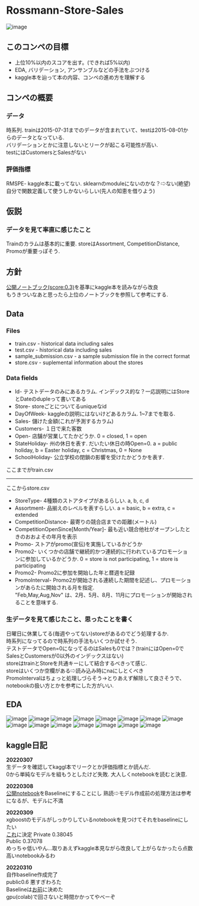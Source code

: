 # Rossmann-Store-Sales
![image](https://user-images.githubusercontent.com/69502527/156883458-9fc3ca8e-b657-4621-926f-3d1470475e0b.png)

## このコンペの目標
* 上位10%以内のスコアを出す。(できれば5%以内)
* EDA, バリデーション, アンサンブルなどの手法をぶつける
* kaggle本を辿って本の内容、コンペの進め方を理解する


## コンペの概要
### データ
時系列. trainは2015-07-31までのデータが含まれていて、testは2015-08-01からのデータとなっている. <br>
バリデーションとかに注意しないとリークが起こる可能性が高い.<br>
testにはCustomersとSalesがない
### 評価指標
RMSPE- kaggle本に載ってない. sklearnのmoduleにないのかな？⇨ない(絶望)<br>
自分で関数定義して使うしかないらしい(先人の知恵を借りよう)

## 仮説
### データを見て率直に感じたこと<br>
Trainのカラムは基本的に重要. storeはAssortment, CompetitionDistance, Promoが重要っぽそう.<br>

## 方針
[公開ノートブック(score:0.3)](https://www.kaggle.com/ashwathbalaji/rossmann-store-sales)を基準にkaggle本を読みながら改良<br>
もうきついなあと思ったら上位のノートブックを参照して参考にする.

## Data
### Files
* train.csv - historical data including sales
* test.csv - historical data including sales
* sample_submission.csv - a sample submission file in the correct format
* store.csv - suplemental information about the stores
### Data fields
* Id- テストデータのみにあるカラム. インデックス的な？一応説明にはStoreとDateのdupleって書いてある
* Store- storeごとについてるuniqueなid
* DayOfWeek- kaggleの説明にはないけどあるカラム. 1~7までを取る.
* Sales- 儲けた金額(これが予測するカラム)
* Customers- １日で来た客数
* Open- 店舗が営業してたかどうか. 0 = closed, 1 = open
* StateHoliday- 州の休日を表す. だいたい休日の時Open=0. a = public holiday, b = Easter holiday, c = Christmas, 0 = None
* SchoolHoliday- 公立学校の閉鎖の影響を受けたかどうかを表す.

ここまでがtrain.csv<br>



----------------------------------------------------------------------------------------
ここからstore.csv


* StoreType- 4種類のストアタイプがあるらしい. a, b, c, d
* Assortment- 品揃えのレベルを表すらしい. a = basic, b = extra, c = extended
* CompetitionDistance- 最寄りの競合店までの距離(メートル)
* CompetitionOpenSince[Month/Year]- 最も近い競合他社がオープンしたときのおおよその年月を表示
* Promo- ストアがpromo(宣伝)を実施しているかどうか
* Promo2- いくつかの店舗で継続的かつ連続的に行われているプロモーションに参加しているかどうか. 0 = store is not participating, 1 = store is participating
* Promo2- Promo2に参加を開始した年と暦週を記録
* PromoInterval- Promo2が開始される連続した期間を記述し、プロモーションがあらたに開始される月を指定.<br>
"Feb,May,Aug,Nov" は、2月、5月、8月、11月にプロモーションが開始されることを意味する.


### 生データを見て感じたこと、思ったことを書く

日曜日に休業してる(毎週やってない)storeがあるのでどう処理するか.<br>
時系列になってるので時系列の手法もいくつか試せそう.<br>
テストデータでOpen=0になってるのはSalesも0では？(trainにはOpen=0でSalesとCustomersが0以外のインデックスはない)<br>
storeはtrainとStoreを共通キーにして結合するべきって感じ.<br>
storeはいくつか空欄がある⇨読み込み時にnaにしとくべき<br>
PromoIntervalはちょっと処理しづらそう→とりあえず解除して良さそうで、notebookの扱い方とかを参考にした方がいい.

## EDA
![image](https://user-images.githubusercontent.com/69502527/157567785-65ddcc98-085b-4a88-b072-eb22a862bf1a.png)
![image](https://user-images.githubusercontent.com/69502527/157567846-97174d22-9dfe-47c8-a828-fd7482abadcc.png)
![image](https://user-images.githubusercontent.com/69502527/157567885-d5797c88-cb01-4a81-931c-f5d1f9bee90b.png)
![image](https://user-images.githubusercontent.com/69502527/157567948-9c481082-ac9c-41aa-9078-571152b1df2b.png)
![image](https://user-images.githubusercontent.com/69502527/157568019-069e30ff-41b0-4820-880e-3a68dad4f942.png)
![image](https://user-images.githubusercontent.com/69502527/157568032-f9e41d81-e448-4b83-9604-9d3bc7d1709e.png)
![image](https://user-images.githubusercontent.com/69502527/157568051-0706bec8-ba72-4516-bd7f-963c810da4ec.png)
![image](https://user-images.githubusercontent.com/69502527/157568058-6950b657-2a28-4f0c-9dca-e6e85e5327e3.png)
![image](https://user-images.githubusercontent.com/69502527/157568104-457f1902-bcf3-4776-a428-6cfdec77505c.png)
![image](https://user-images.githubusercontent.com/69502527/157568147-68d2def4-5d46-4504-b812-b10fb139cec5.png)
![image](https://user-images.githubusercontent.com/69502527/157568165-1613198b-d144-44cc-aee7-fec9776a377c.png)
![image](https://user-images.githubusercontent.com/69502527/157568173-fbfee132-812b-41d2-896f-41e1062eca29.png)
![image](https://user-images.githubusercontent.com/69502527/157568205-f82d0c4e-11d0-4330-a446-b1a733b67fe0.png)
![image](https://user-images.githubusercontent.com/69502527/157568212-81e99884-7a7f-4a4f-b536-1b311dc82609.png)
![image](https://user-images.githubusercontent.com/69502527/157568223-aa97b17f-47c8-4a40-9899-04925740be13.png)


## kaggle日記
**20220307**<br>
生データを確認してkaggl本でリークとか評価指標とか読んだ.<br>
0から単純なモデルを組もうとしたけど失敗. 大人しくnotebookを読むと決意.

**20220308**<br>
[公開notebook](https://www.kaggle.com/omarelgabry/a-journey-through-rossmann-stores)をBaselineにすることにし
熟読⇨モデル作成前の処理方法は参考になるが、モデルに不満

**20220309**<br>
xgboostのモデルがしっかりしているnotebookを見つけてそれをbaselineにしたい<br>
[これ](https://www.kaggle.com/manishleo10/gradient-boosting-machines-gbms-with-xgboost#Problem-Statement)に決定
Private 0.38045<br>
Public 0.37078<br>
めっちゃ低いやん...取りあえずkaggle本見ながら改良して上がらなかったら点数高いnotebookみるわ

**20220310**<br>
自作baseline作成完了<br>
public0.6 悪すぎわろた<br>
Baselineは[お前](https://www.kaggle.com/datasj/xgboost2)に決めた<br>
gpu(colab)で回さないと時間かかってやべーぞ

